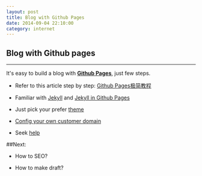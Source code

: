 ```yaml
---
layout: post
title: Blog with Github Pages
date: 2014-09-04 22:10:00
category: internet
---
```


## Blog with Github pages
-----
It's easy to build a blog with [**Github Pages**](https://pages.github.com/), just few steps. 

* Refer to this article step by step: [Github Pages极简教程](http://yanping.me/cn/blog/2012/03/18/github-pages-step-by-step/)

* Familiar with [Jekyll](http://www.jekyllrb.com) and [Jekyll in Github Pages](https://help.github.com/articles/about-custom-domains-for-github-pages-sites)

* Just pick your prefer [theme](http://www.google.com)

* [Config your own customer domain](https://help.github.com/categories/20/articles)

* Seek [help](https://help.github.com/categories/20/articles)

##Next:
* How to SEO?

* How to make draft?